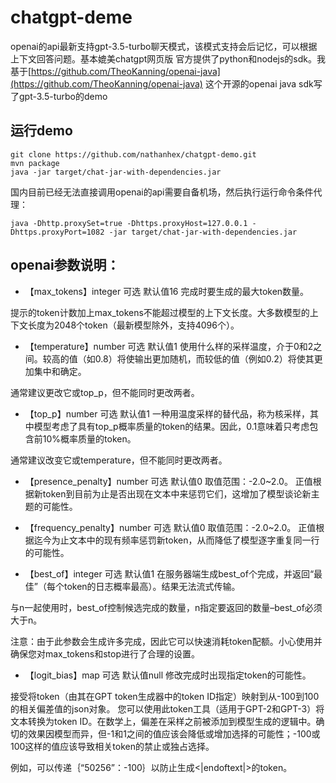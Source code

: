 # chatgpt-deme

openai的api最新支持gpt-3.5-turbo聊天模式，该模式支持会后记忆，可以根据上下文回答问题。基本媲美chatgpt网页版
官方提供了python和nodejs的sdk。我基于[https://github.com/TheoKanning/openai-java](https://github.com/TheoKanning/openai-java)
这个开源的openai java sdk写了gpt-3.5-turbo的demo
## 运行demo
```shell
git clone https://github.com/nathanhex/chatgpt-demo.git
mvn package
java -jar target/chat-jar-with-dependencies.jar
```
国内目前已经无法直接调用openai的api需要自备机场，然后执行运行命令条件代理：
```shell
java -Dhttp.proxySet=true -Dhttps.proxyHost=127.0.0.1 -Dhttps.proxyPort=1082 -jar target/chat-jar-with-dependencies.jar
```
## openai参数说明：
+ 【max_tokens】integer 可选 默认值16
  完成时要生成的最大token数量。

提示的token计数加上max_tokens不能超过模型的上下文长度。大多数模型的上下文长度为2048个token（最新模型除外，支持4096个）。
+ 【temperature】number 可选 默认值1
  使用什么样的采样温度，介于0和2之间。较高的值（如0.8）将使输出更加随机，而较低的值（例如0.2）将使其更加集中和确定。

通常建议更改它或top_p，但不能同时更改两者。
+ 【top_p】number 可选 默认值1
  一种用温度采样的替代品，称为核采样，其中模型考虑了具有top_p概率质量的token的结果。因此，0.1意味着只考虑包含前10%概率质量的token。

通常建议改变它或temperature，但不能同时更改两者。

+ 【presence_penalty】number 可选 默认值0
  取值范围：-2.0~2.0。
  正值根据新token到目前为止是否出现在文本中来惩罚它们，这增加了模型谈论新主题的可能性。

+ 【frequency_penalty】number 可选 默认值0
取值范围：-2.0~2.0。
正值根据迄今为止文本中的现有频率惩罚新token，从而降低了模型逐字重复同一行的可能性。

+ 【best_of】integer 可选 默认值1
  在服务器端生成best_of个完成，并返回“最佳”（每个token的日志概率最高）。结果无法流式传输。

与n一起使用时，best_of控制候选完成的数量，n指定要返回的数量–best_of必须大于n。

注意：由于此参数会生成许多完成，因此它可以快速消耗token配额。小心使用并确保您对max_tokens和stop进行了合理的设置。

+ 【logit_bias】map 可选 默认值null
  修改完成时出现指定token的可能性。

接受将token（由其在GPT token生成器中的token ID指定）映射到从-100到100的相关偏差值的json对象。
您可以使用此token工具（适用于GPT-2和GPT-3）将文本转换为token ID。在数学上，偏差在采样之前被添加到模型生成的逻辑中。确切的效果因模型而异，但-1和1之间的值应该会降低或增加选择的可能性；-100或100这样的值应该导致相关token的禁止或独占选择。

例如，可以传递｛“50256”：-100｝以防止生成<|endoftext|>的token。